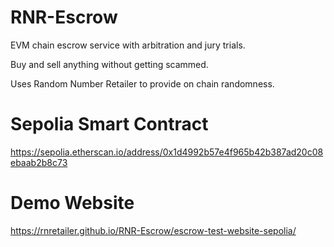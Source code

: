 # RNR-Escrow
EVM chain escrow service with arbitration and jury trials.

Buy and sell anything without getting scammed.

Uses Random Number Retailer to provide on chain randomness.

# Sepolia Smart Contract
https://sepolia.etherscan.io/address/0x1d4992b57e4f965b42b387ad20c08ebaab2b8c73

# Demo Website
https://rnretailer.github.io/RNR-Escrow/escrow-test-website-sepolia/
